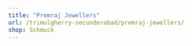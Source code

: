 ```yaml
---
title: "Premraj Jewellers"
url: /trimulgherry-secunderabad/premraj-jewellers/
shop: Schmuck
---
```


